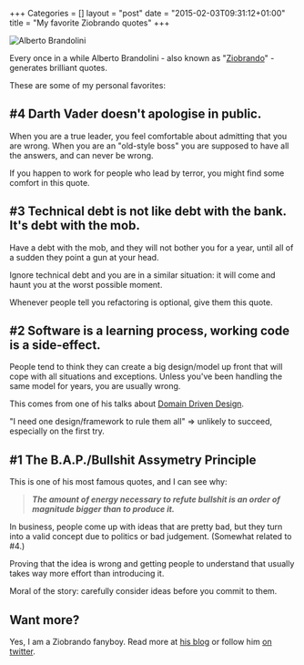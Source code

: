 +++
Categories = []
layout = "post"
date = "2015-02-03T09:31:12+01:00"
title = "My favorite Ziobrando quotes"
+++

![Alberto Brandolini](https://pbs.twimg.com/profile_images/368502356/PC272620-1.jpg)

Every once in a while Alberto Brandolini - also known as "[Ziobrando](https://twitter.com/ziobrando)" - generates brilliant quotes.

These are some of my personal favorites:

## #4 Darth Vader doesn't apologise in public.

When you are a true leader, you feel comfortable about admitting that you are wrong. When you are an "old-style boss" you are supposed to have all the answers, and can never be wrong. 

If you happen to work for people who lead by terror, you might find some comfort in this quote.


## #3 Technical debt is not like debt with the bank. It's debt with the mob.

Have a debt with the mob, and they will not bother you for a year, until all of a sudden they point a gun at your head.

Ignore technical debt and you are in a similar situation: it will come and haunt you at the worst possible moment.

Whenever people tell you refactoring is optional, give them this quote.



## #2 Software is a learning process, working code is a side-effect.

People tend to think they can create a big design/model up front that will cope with all situations and exceptions. Unless you've been handling the same model for years, you are usually wrong.

This comes from one of his talks about [Domain Driven Design](http://en.wikipedia.org/wiki/Domain-driven_design).

"I need one design/framework to rule them all" => unlikely to succeed, especially on the first try.


## #1 The B.A.P./Bullshit Assymetry Principle

This is one of his most famous quotes, and I can see why:

> _**The amount of energy necessary to refute bullshit is an order of magnitude bigger than to produce it.**_

In business, people come up with ideas that are pretty bad, but they turn into a valid concept due to politics or bad judgement. (Somewhat related to #4.)

Proving that the idea is wrong and getting people to understand that usually takes way more effort than introducing it.

Moral of the story: carefully consider ideas before you commit to them.


## Want more?

Yes, I am a Ziobrando fanyboy. Read more at [his blog](http://ziobrando.blogspot.com/) or follow him [on twitter](https://twitter.com/ziobrando).


